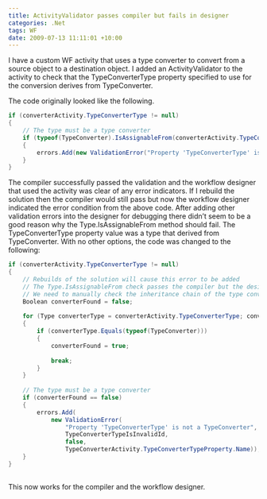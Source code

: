 ```yaml
---
title: ActivityValidator passes compiler but fails in designer
categories: .Net
tags: WF
date: 2009-07-13 11:11:01 +10:00
---
```


I have a custom WF activity that uses a type converter to convert from a source object to a destination object. I added an ActivityValidator to the activity to check that the TypeConverterType property specified to use for the conversion derives from TypeConverter. 

The code originally looked like the following.

<!--more-->

```csharp
if (converterActivity.TypeConverterType != null) 
{ 
    // The type must be a type converter 
    if (typeof(TypeConverter).IsAssignableFrom(converterActivity.TypeConverterType) == false) 
    { 
        errors.Add(new ValidationError("Property 'TypeConverterType' is not a TypeConverter", TypeConverterTypeIsInvalidId));   
    } 
}
```

The compiler successfully passed the validation and the workflow designer that used the activity was clear of any error indicators. If I rebuild the solution then the compiler would still pass but now the workflow designer indicated the error condition from the above code. After adding other validation errors into the designer for debugging there didn’t seem to be a good reason why the Type.IsAssignableFrom method should fail. The TypeConverterType property value was a type that derived from TypeConverter. With no other options, the code was changed to the following:

```csharp
if (converterActivity.TypeConverterType != null) 
{ 
    // Rebuilds of the solution will cause this error to be added 
    // The Type.IsAssignableFrom check passes the compiler but the designer still seems to fail the check 
    // We need to manually check the inheritance chain of the type converter type 
    Boolean converterFound = false; 
    
    for (Type converterType = converterActivity.TypeConverterType; converterType != null; converterType = converterType.BaseType ) 
    { 
        if (converterType.Equals(typeof(TypeConverter))) 
        { 
            converterFound = true; 
    
            break; 
        } 
    } 
    
    // The type must be a type converter 
    if (converterFound == false) 
    { 
        errors.Add( 
            new ValidationError( 
                "Property 'TypeConverterType' is not a TypeConverter", 
                TypeConverterTypeIsInvalidId, 
                false, 
                TypeConverterActivity.TypeConverterTypeProperty.Name)); 
    } 
}
    
```

This now works for the compiler and the workflow designer.


